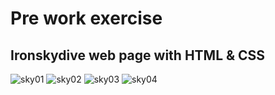 # Pre work exercise

## Ironskydive web page with HTML & CSS



![sky01](https://user-images.githubusercontent.com/54155908/130537414-74e39751-e26e-4fa2-a742-b5544bbf35aa.jpg)
![sky02](https://user-images.githubusercontent.com/54155908/130537425-2bf79511-8e81-4396-8c08-3e7ab60ea8e3.jpg)
![sky03](https://user-images.githubusercontent.com/54155908/130537434-247dae43-a290-47ec-94ff-dc3c6cff28bf.jpg)
![sky04](https://user-images.githubusercontent.com/54155908/130537439-f7c13281-868b-41ca-bb6b-4b01a420e974.jpg)



